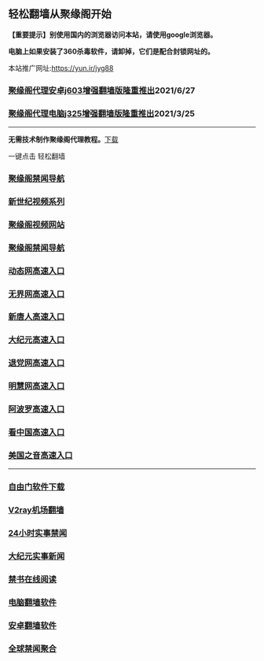 ## 轻松翻墙从聚缘阁开始

**【重要提示】别使用国内的浏览器访问本站，请使用google浏览器。**

**电脑上如果安装了360杀毒软件，请卸掉，它们是配合封锁网址的。**

本站推广网址:https://yun.ir/jyg88

### [聚缘阁代理安卓j603增强翻墙版隆重推出](https://gitlab.com/juyuange/2/-/raw/master/j603.apk)2021/6/27

### [聚缘阁代理电脑j325增强翻墙版隆重推出](https://gitlab.com/juyuange/2/-/raw/master/j325dn.rar)2021/3/25

***



**无需技术制作聚缘阁代理教程。**[下载](https://gitlab.com/j25414/jyg/-/raw/master/jygdl.rar)

一键点击 轻松翻墙

### [聚缘阁禁闻导航](https://9.oppi.tk)

### [新世纪视频系列](https://9.oppi.tk/sj.html)

### [聚缘阁视频网站](https://9.oppi.tk/)

### [聚缘阁禁闻导航](https://bitbucket.org/ewwmakye/mo/src/master/README.md)

### [动态网高速入口](https://8.ccaoe.ml/36458/u44774p)

### [无界网高速入口](https://8.ccaoe.ml/36458/u12t)

### [新唐人高速入口](https://8.ccaoe.ml/36458/t5t)

### [大纪元高速入口](https://8.ccaoe.ml/36458/g7t)

### [退党网高速入口](https://8.ccaoe.ml/36458/d8g)

### [明慧网高速入口](https://8.ccaoe.ml/36458/e3g)

### [阿波罗高速入口](https://8.ccaoe.ml/36458/e13a)

### [看中国高速入口](https://8.ccaoe.ml/36458/e11n)

### [美国之音高速入口](https://8.ccaoe.ml/36458/e18m)

***






### [自由门软件下载](https://git.io/skyfree)

### [V2ray机场翻墙](https://github.com/bannedbook/fanqiang/wiki/V2ray%E6%9C%BA%E5%9C%BA)

### [24小时实事禁闻](https://github.com/fyvn2199/djy/blob/master/gb/n24hr.md?dfh#1)

### [大纪元实事新闻](https://github.com/fyvn2199/djy/blob/master/gb/nsc413.md?dfh#1)

### [禁书在线阅读](https://github.com/txyzum203/djy/blob/master/gb/9p.md?flntdtv#1)

### [电脑翻墙软件](https://github.com/Alvin9999/new-pac/wiki)

### [安卓翻墙软件](https://git.io/afq)

### [全球禁闻聚合](https://github.com/gfw-breaker/banned-news1/blob/master/README.md)












